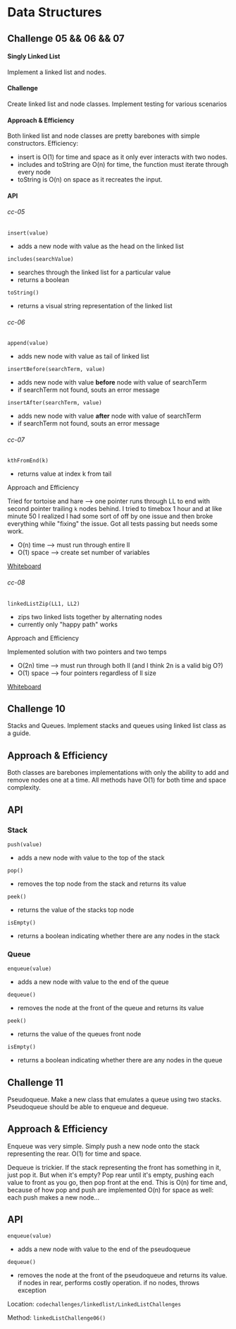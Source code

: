 # Data Structures

## Challenge 05 && 06 && 07

#### Singly Linked List
Implement a linked list and nodes.

#### Challenge
Create linked list and node classes. Implement testing for various scenarios

#### Approach & Efficiency
Both linked list and node classes are pretty barebones with simple constructors.
Efficiency:
- insert is O(1) for time and space as it only ever interacts with two nodes.
- includes and toString are O(n) for time, the function must iterate through every node
- toString is O(n) on space as it recreates the input.

#### API

###### cc-05
`insert(value)`
  - adds a new node with value as the head on the linked list

`includes(searchValue)`
  - searches through the linked list for a particular value
  - returns a boolean

`toString()`
  - returns a visual string representation of the linked list
###### cc-06

`append(value)`
  - adds new node with value as tail of linked list

`insertBefore(searchTerm, value)`
  - adds new node with value **before** node with value of searchTerm
  - if searchTerm not found, souts an error message

`insertAfter(searchTerm, value)`
  - adds new node with value **after** node with value of searchTerm
  - if searchTerm not found, souts an error message
###### cc-07
`kthFromEnd(k)`
  - returns value at index k from tail

Approach and Efficiency

Tried for tortoise and hare --> one pointer runs through LL to end with second pointer trailing `k` nodes behind. I tried to timebox 1 hour and at like minute 50 I realized I had some sort of off by one issue and then broke everything while "fixing" the issue. Got all tests passing but needs some work.
- O(n) time --> must run through entire ll
- O(1) space --> create set number of variables

[Whiteboard](img/kth.png)

###### cc-08
`linkedListZip(LL1, LL2)`
  - zips two linked lists together by alternating nodes
  - currently only "happy path" works

Approach and Efficiency

Implemented solution with two pointers and two temps
- O(2n) time --> must run through both ll (and I think 2n is a valid big O?)
- O(1) space --> four pointers regardless of ll size

[Whiteboard](img/zip.png)

## Challenge 10

Stacks and Queues. Implement stacks and queues using linked list class as a guide.

## Approach & Efficiency
Both classes are barebones implementations with only the ability to add and remove nodes one at a time. All methods have O(1) for both time and space complexity.

## API
### Stack
`push(value)`
- adds a new node with value to the top of the stack

`pop()`
- removes the top node from the stack and returns its value

`peek()`
- returns the value of the stacks top node

`isEmpty()`
- returns a boolean indicating whether there are any nodes in the stack

### Queue
`enqueue(value)`
- adds a new node with value to the end of the queue

`dequeue()`
- removes the node at the front of the queue and returns its value

`peek()`
- returns the value of the queues front node

`isEmpty()`
- returns a boolean indicating whether there are any nodes in the queue

## Challenge 11
Pseudoqueue. Make a new class that emulates a queue using two stacks. Pseudoqueue should be able to enqueue and dequeue.

## Approach & Efficiency
Enqueue was very simple. Simply push a new node onto the stack representing the rear. O(1) for time and space.

Dequeue is trickier. If the stack representing the front has something in it, just pop it. But when it's empty? Pop rear until it's empty, pushing each value to front as you go, then pop front at the end. This is O(n) for time and, because of how pop and push are implemented O(n) for space as well: each push makes a new node...

## API
`enqueue(value)`
- adds a new node with value to the end of the pseudoqueue

`dequeue()`
- removes the node at the front of the pseudoqueue and returns its value. if nodes in rear, performs costly operation. if no nodes, throws exception

Location: `codechallenges/linkedlist/LinkedListChallenges`

Method: `linkedListChallenge06()`
